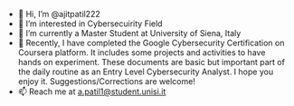 - 👋 Hi, I’m @ajitpatil222
- 👀 I’m interested in Cybersecuirity Field
- 🌱 I’m currently a Master Student at University of Siena, Italy
- 🌱 Recently, I have completed the Google Cybersecurity Certification on Coursera platform. It includes some projects and activities to have hands on experiment. These documents are basic 
      but important part of the daily routine as an Entry Level Cybersecurity Analyst. I hope you enjoy it. Suggestions/Corrections are welcome!
- 📫 Reach me at a.patil1@student.unisi.it


<!---
ajitpatil222/ajitpatil222 is a ✨ special ✨ repository because its `README.md` (this file) appears on your GitHub profile.
You can click the Preview link to take a look at your changes.
--->
